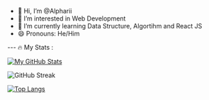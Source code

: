 - 👋 Hi, I’m @Alpharii
- 👀 I’m interested in Web Development
- 🌱 I’m currently learning Data Structure, Algortihm and React JS
- 😄 Pronouns: He/Him

--- 🔥 My Stats :

[![My GitHub Stats](https://github-readme-stats.vercel.app/api/?username=Alpharii&count_private=true&theme=tokyonight&showicons=true)]()

![GitHub Streak](https://github-readme-streak-stats.herokuapp.com/?user=Alpharii)

[![Top Langs](https://github-readme-stats.vercel.app/api/top-langs/?username=Alpharii&layout=compact&theme=vision-friendly-dark)](https://github.com/anuraghazra/github-readme-stats)

